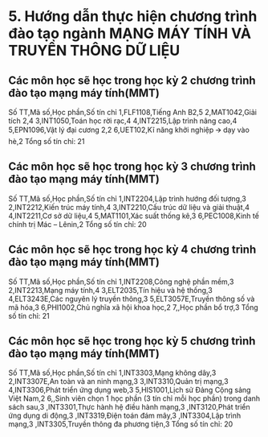 # 5. Hướng dẫn thực hiện chương trình đào tạo ngành MẠNG MÁY TÍNH VÀ TRUYỀN THÔNG DỮ LIỆU
## Các môn học sẽ học trong học kỳ 2 chương trình đào tạo mạng máy tính(MMT)
Số TT,Mã số,Học phần,Số tín chỉ
1,FLF1108,Tiếng Anh B2,5
2,MAT1042,Giải tích 2,4
3,INT1050,Toán học rời rạc,4
4,INT2215,Lập trình nâng cao,4
5,EPN1096,Vật lý đại cương 2,2
6,UET102,Kĩ năng khởi nghiệp 🡪 dạy vào hè,2
Tổng số tín chỉ: 21
## Các môn học sẽ học trong học kỳ 3 chương trình đào tạo mạng máy tính(MMT)
Số TT,Mã số,Học phần,Số tín chỉ
1,INT2204,Lập trình hướng đối tượng,3
2,INT2212,Kiến trúc máy tính,4
3,INT2210,Cấu trúc dữ liệu và giải thuật,4
4,INT2211,Cơ sở dữ liệu,4
5,MAT1101,Xác suất thống kê,3
6,PEC1008,Kinh tế chính trị Mác – Lênin,2
Tổng số tín chỉ: 20
## Các môn học sẽ học trong học kỳ 4 chương trình đào tạo mạng máy tính(MMT)
Số TT,Mã số,Học phần,Số tín chỉ
1,INT2208,Công nghệ phần mềm,3
2,INT2213,Mạng máy tính,4
3,ELT2035,Tín hiệu và hệ thống,3
4,ELT3243E,Các nguyên lý truyền thông,3
5,ELT3057E,Truyền thông số và mã hóa,3
6,PHI1002,Chủ nghĩa xã hội khoa học,2
7,,Học phần bổ trợ,3
Tổng số tín chỉ: 21
## Các môn học sẽ học trong học kỳ 5 chương trình đào tạo mạng máy tính(MMT)
Số TT,Mã số,Học phần,Số tín chỉ
1,INT3303,Mạng không dây,3
2,INT3307E,An toàn và an ninh mạng,3
3,INT3310,Quản trị mạng,3
4,INT3306,Phát triển ứng dụng web,3
5,HIS1001,Lịch sử Đảng Cộng sảng Việt Nam,2
6,,Sinh viên chọn 1 học phần (3 tín chỉ mỗi học phần) trong danh sách sau,3
,INT3301,Thực hành hệ điều hành mạng,3
,INT3120,Phát triển ứng dụng di động,3
,INT3319,Điện toán đám mây,3
,INT3304,Lập trình mạng,3
,INT3305,Truyền thông đa phương tiện,3
Tổng số tín chỉ: 20
